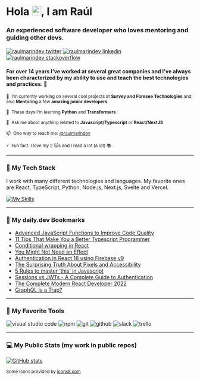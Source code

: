 # Hola <img src="https://media.giphy.com/media/hvRJCLFzcasrR4ia7z/giphy.gif" width="25px">, I am Raúl

### An experienced software developer who loves mentoring and guiding other devs.

<a href="https://twitter.com/raulmarindev" target="blank"><img align="center" src="https://img.icons8.com/color/48/000000/twitter-circled--v1.png" alt="raulmarindev twitter"  /></a>
<a href="https://linkedin.com/in/raulmarindev" target="blank"><img align="center" src="https://img.icons8.com/color/48/000000/linkedin-circled--v1.png" alt="raulmarindev linkedin" /></a>
<a href="https://stackoverflow.com/users/9123724" target="blank"><img align="center" src="https://img.icons8.com/color/48/000000/stackoverflow--v1.png" alt="raulmarindev stackoverflow" /></a>

#### For over 14 years I've worked at several great companies and I've always been characterized by my ability to use and teach the best technologies and practices. 🚀

<sub>🔭 &nbsp;I’m currently working on several cool projects at **Survey and Foresee Technologies** and also **Mentoring** a few **amazing junior developers**</sub>

<sub>🌱 &nbsp;These days I'm learning **Python** and **Transformers**</sub>

<sub>💬 &nbsp;Ask me about anything related to **Javascript/Typescript** or **React/NextJS**</sub>

<sub>📫 &nbsp;One way to reach me: [@raulmarindev](https://www.linkedin.com/in/raulmarindev/)</sub>

<sub>⚡ &nbsp;Fun fact: I love my 2 :cat:s and I read a lot (a lot) 📚</sub>

---

<!-- <a href="https://app.daily.dev/raulmarindev"><img align='right' src="https://api.daily.dev/devcards/bdcad6e80367482b9836659daa2114f1.png?r=9q8" width="200" alt="Raúl Marín's Dev Card"/></a> -->

<!-- <a href="https://twitter.com/raulmarindev"><img alt="Twitter Follow" src="https://img.shields.io/twitter/follow/raulmarindev?label=Twitter&style=for-the-badge&logo=twitter&color=1DA1F2"> </a> -->

### 🥞 My Tech Stack

I work with many different technologies and languages.
My favorite ones are React, TypeScript, Python, Node.js, Next.js, Svelte and Vercel.

[![My Skills](https://skillicons.dev/icons?i=cs,css,deno,dotnet,git,github,html,js,nodejs,react,nextjs,py,sass,ts,mongodb)](https://skillicons.dev)

---

### 🔖 My daily.dev Bookmarks

<!-- daily.dev BOOKMARKS:START -->
- [Advanced JavaScript Functions to Improve Code Quality](https://app.daily.dev/posts/5oG1Ralxl?utm_source=rss&utm_medium=bookmarks&utm_campaign=24f3bf992b6e46c188b91e9cf4b7cd01)
- [11 Tips That Make You a Better Typescript Programmer](https://app.daily.dev/posts/9zihDwvqR?utm_source=rss&utm_medium=bookmarks&utm_campaign=24f3bf992b6e46c188b91e9cf4b7cd01)
- [Conditional wrapping in React](https://app.daily.dev/posts/SoVkgaYUI?utm_source=rss&utm_medium=bookmarks&utm_campaign=24f3bf992b6e46c188b91e9cf4b7cd01)
- [You Might Not Need an Effect](https://app.daily.dev/posts/mD7GT5hkx?utm_source=rss&utm_medium=bookmarks&utm_campaign=24f3bf992b6e46c188b91e9cf4b7cd01)
- [Authentication in React 18 using Firebase v9](https://app.daily.dev/posts/71kKShdg5?utm_source=rss&utm_medium=bookmarks&utm_campaign=24f3bf992b6e46c188b91e9cf4b7cd01)
- [The Surprising Truth About Pixels and Accessibility](https://app.daily.dev/posts/KJ6qDeaOU?utm_source=rss&utm_medium=bookmarks&utm_campaign=24f3bf992b6e46c188b91e9cf4b7cd01)
- [5 Rules to master ‘this’ in Javascript](https://app.daily.dev/posts/Bt8SRlN9-?utm_source=rss&utm_medium=bookmarks&utm_campaign=24f3bf992b6e46c188b91e9cf4b7cd01)
- [Sessions vs JWTs - A Complete Guide to Authentication](https://app.daily.dev/posts/rVQyjbqIB?utm_source=rss&utm_medium=bookmarks&utm_campaign=24f3bf992b6e46c188b91e9cf4b7cd01)
- [The Complete Modern React Developer 2022](https://app.daily.dev/posts/sF0BDViNQ?utm_source=rss&utm_medium=bookmarks&utm_campaign=24f3bf992b6e46c188b91e9cf4b7cd01)
- [GraphQL is a Trap?](https://app.daily.dev/posts/dCQ3WScLP?utm_source=rss&utm_medium=bookmarks&utm_campaign=24f3bf992b6e46c188b91e9cf4b7cd01)
<!-- daily.dev BOOKMARKS:END -->

---

### 🧰 My Favorite Tools

<p>
<img src="https://img.icons8.com/color/48/000000/visual-studio-code-2019.png" alt="visual studio code"/>
<img src="https://img.icons8.com/color/48/000000/npm.png" alt="npm"/>
<img src="https://img.icons8.com/color/48/000000/git.png" alt="git"/>
<img src="https://img.icons8.com/color/48/000000/github--v2.png" alt="github"/>
<img src="https://img.icons8.com/color/48/000000/slack--v1.png" alt="slack"/>
<img src="https://img.icons8.com/color/48/000000/trello.png" alt="trello"/>
</p>

---

### 💻 My Public Stats (my work in public repos)
 
[![GitHub stats](https://github-readme-stats.vercel.app/api?username=raulmarindev&show_icons=true&theme=dracula)](https://github.com/anuraghazra/github-readme-stats)

<sub>Some Icons provided by <a href="https://icons8.com" target="_blank" rel="noopener noreferrer nofollow">icons8.com</a></sub>
